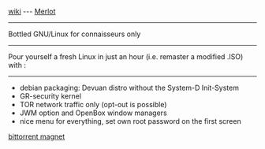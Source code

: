 [wiki](https://github.com/sigoa/Merlot/wiki) --- [Merlot](https://sigoa.github.io/Merlot/)

***

Bottled GNU/Linux for connaisseurs only

***

Pour yourself a fresh Linux in just an hour (i.e. remaster a modified .ISO) with :

***

 * debian packaging: Devuan distro without the System-D Init-System
 * GR-security kernel
 * TOR network traffic only (opt-out is possible)
 * JWM option and OpenBox window managers
 * nice menu for everything, set own root password on the first screen
 
[bittorrent magnet](magnet:?xt=urn:btih:99a7c112a30a75a7c41d213aabde1e455559319c&dn=Merlot&tr=udp%3a%2f%2ftracker.leechers-paradise.org%3a6969&tr=udp%3a%2f%2ftracker.coppersurfer.tk%3a6969)
